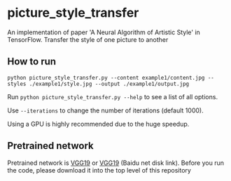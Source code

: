 # picture_style_transfer

An implementation of paper 'A Neural Algorithm of Artistic Style' in TensorFlow.
Transfer the style of one picture to another


## How to run

`python picture_style_transfer.py --content example1/content.jpg --styles ./example1/style.jpg --output ./example1/output.jpg`

Run `python picture_style_transfer.py --help` to see a list of all options.

Use `--iterations` to change the number of iterations (default 1000).  

Using a GPU is highly recommended due to the huge speedup.

## Pretrained network
Pretrained network is [VGG19](http://www.vlfeat.org/matconvnet/models/beta16/imagenet-vgg-verydeep-19.mat) or [VGG19](https://pan.baidu.com/s/10Q9xc3c9y7QOqF-QM4Xi4A) (Baidu net disk link). Before you run the code, please download it into the top level of this repository
